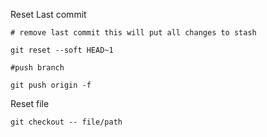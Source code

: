 Reset Last commit 

```
# remove last commit this will put all changes to stash

git reset --soft HEAD~1

#push branch

git push origin -f
```

Reset file

```
git checkout -- file/path

```